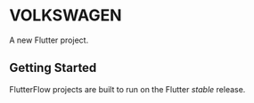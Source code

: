 # VOLKSWAGEN

A new Flutter project.

## Getting Started

FlutterFlow projects are built to run on the Flutter _stable_ release.
